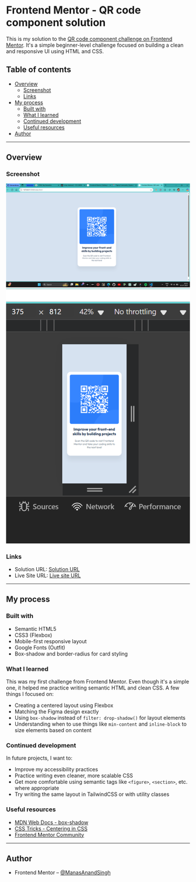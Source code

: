 # Frontend Mentor - QR code component solution

This is my solution to the [QR code component challenge on Frontend Mentor](https://www.frontendmentor.io/challenges/qr-code-component-iux_sIO_H). It's a simple beginner-level challenge focused on building a clean and responsive UI using HTML and CSS.

## Table of contents

- [Overview](#overview)
  - [Screenshot](#screenshot)
  - [Links](#links)
- [My process](#my-process)
  - [Built with](#built-with)
  - [What I learned](#what-i-learned)
  - [Continued development](#continued-development)
  - [Useful resources](#useful-resources)
- [Author](#author)

---

## Overview

### Screenshot

![Desktop Screenshot of the solution](./screenshot/desktopView.png)
![Mobile Screenshot of the solution](./screenshot/mobileView.png)

### Links

- Solution URL: [Solution URL](https://github.com/MSAndromeda/qr-code-component)
- Live Site URL: [Live site URL](https://msandromeda.github.io/qr-code-component/)

---

## My process

### Built with

- Semantic HTML5
- CSS3 (Flexbox)
- Mobile-first responsive layout
- Google Fonts (Outfit)
- Box-shadow and border-radius for card styling

### What I learned

This was my first challenge from Frontend Mentor. Even though it's a simple one, it helped me practice writing semantic HTML and clean CSS. A few things I focused on:

- Creating a centered layout using Flexbox
- Matching the Figma design exactly
- Using `box-shadow` instead of `filter: drop-shadow()` for layout elements
- Understanding when to use things like `min-content` and `inline-block` to size elements based on content

### Continued development

In future projects, I want to:

- Improve my accessibility practices
- Practice writing even cleaner, more scalable CSS
- Get more comfortable using semantic tags like `<figure>`, `<section>`, etc. where appropriate
- Try writing the same layout in TailwindCSS or with utility classes

### Useful resources

- [MDN Web Docs - box-shadow](https://developer.mozilla.org/en-US/docs/Web/CSS/box-shadow)
- [CSS Tricks - Centering in CSS](https://css-tricks.com/centering-css-complete-guide/)
- [Frontend Mentor Community](https://www.frontendmentor.io/community)

---

## Author

- Frontend Mentor – [@ManasAnandSingh](https://www.frontendmentor.io/profile/MSAndromeda)
